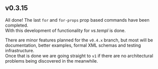 ## v0.3.15

All done! The last `for` and `for-props` prop based commands have been completed.  
With this development of functionality for _vs.templ_ is done.

There are minor features planned for the `v0.4.x` branch, but most will be documentation, better examples, formal XML schemas and testing infrastructure.  
Once that is done we are going straight to `v1` if there are no architectural problems being discovered in the meanwhile.
